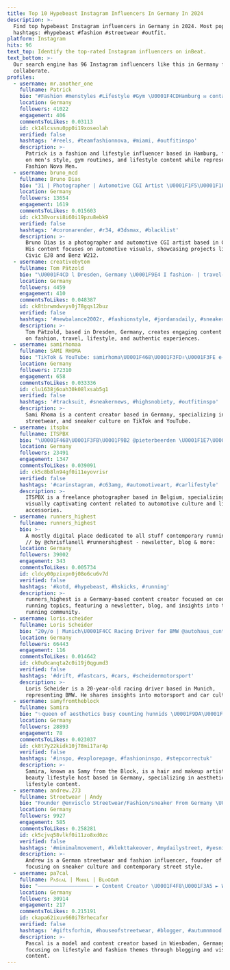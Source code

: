 ```yaml
---
title: Top 10 Hypebeast Instagram Influencers In Germany In 2024
description: >-
  Find top hypebeast Instagram influencers in Germany in 2024. Most popular
  hashtags: #hypebeast #fashion #streetwear #outfit.
platform: Instagram
hits: 96
text_top: Identify the top-rated Instagram influencers on inBeat.
text_bottom: >-
  Our search engine has 96 Instagram influencers like this in Germany for you to
  collaborate.
profiles:
  - username: mr.another_one
    fullname: Patrick
    bio: "#Fashion #menstyles #Lifestyle #Gym \U0001F4CDHamburg ✉ contact patrick.tyborski@gmail.com Ambassador of @fashionnovamen Presets by @pregramone"
    location: Germany
    followers: 41022
    engagement: 406
    commentsToLikes: 0.03113
    id: ck14lcssnu0pp0i19xoseolah
    verified: false
    hashtags: '#reels, #teamfashionnova, #miami, #outfitinspo'
    description: >-
      Patrick is a fashion and lifestyle influencer based in Hamburg, focusing
      on men's style, gym routines, and lifestyle content while representing
      Fashion Nova Men.
  - username: bruno_mcd
    fullname: Bruno Dias
    bio: "31 | Photographer | Automotive CGI Artist \U0001F1F5\U0001F1F9\U0001F1E9\U0001F1EA Project: Civic EJ8 | Daily: Benz W212 News coming soon @tougekult"
    location: Germany
    followers: 13654
    engagement: 1619
    commentsToLikes: 0.015603
    id: ck138vorsi8i60i19pzu8ebk9
    verified: false
    hashtags: '#coronarender, #r34, #3dsmax, #blacklist'
    description: >-
      Bruno Dias is a photographer and automotive CGI artist based in Germany.
      His content focuses on automotive visuals, showcasing projects like the
      Civic EJ8 and Benz W212.
  - username: creativebytom
    fullname: Tom Pätzold
    bio: "\U0001F4CD l Dresden, Germany \U0001F9E4 I fashion- | travel- | life- | real- | content"
    location: Germany
    followers: 4459
    engagement: 410
    commentsToLikes: 0.048387
    id: ck8tbrwmdwvys0j78gqs12buz
    verified: false
    hashtags: '#newbalance2002r, #fashionstyle, #jordansdaily, #sneakerdistrict'
    description: >-
      Tom Pätzold, based in Dresden, Germany, creates engaging content focused
      on fashion, travel, lifestyle, and authentic experiences.
  - username: samirhomaa
    fullname: SAMI RHOMA
    bio: "TikTok & YouTube: samirhoma\U0001F468\U0001F3FD✌\U0001F3FE e-mail : mgmt@samirhoma.com"
    location: Germany
    followers: 172310
    engagement: 658
    commentsToLikes: 0.033336
    id: clu1638j6oah30k08lxsab5g1
    verified: false
    hashtags: '#tracksuit, #sneakernews, #highsnobiety, #outfitinspo'
    description: >-
      Sami Rhoma is a content creator based in Germany, specializing in fashion,
      streetwear, and sneaker culture on TikTok and YouTube.
  - username: itspbx
    fullname: ITSPBX
    bio: "\U0001F468\U0001F3FB‍\U0001F9B2 @pieterbeerden \U0001F1E7\U0001F1EA Automotive Content Creator ⁣ Lightroom Presets & Prints\U0001F447"
    location: Germany
    followers: 23491
    engagement: 1347
    commentsToLikes: 0.039091
    id: ck5c8b8ln94gf0i11eyovrisr
    verified: false
    hashtags: '#carinstagram, #c63amg, #automotiveart, #carlifestyle'
    description: >-
      ITSPBX is a freelance photographer based in Belgium, specializing in
      visually captivating content related to automotive culture and lifestyle
      accessories.
  - username: runners_highest
    fullname: runners_highest
    bio: >-
      A mostly digital place dedicated to all stuff contemporary running-related
      // by @chrisflanell #runnershighest - newsletter, blog & more:
    location: Germany
    followers: 39002
    engagement: 343
    commentsToLikes: 0.005734
    id: cldcy00pzixpn0j08o6cu6v7d
    verified: false
    hashtags: '#kotd, #hypebeast, #hskicks, #running'
    description: >-
      runners_highest is a Germany-based content creator focused on contemporary
      running topics, featuring a newsletter, blog, and insights into the
      running community.
  - username: loris.scheider
    fullname: Loris Scheider
    bio: "20y/o | Munich\U0001F4CC Racing Driver for BMW @autohaus_cuntz \U0001F3CE️"
    location: Germany
    followers: 66443
    engagement: 116
    commentsToLikes: 0.014642
    id: ck0u0canqta2c0i19j0qgumd3
    verified: false
    hashtags: '#drift, #fastcars, #cars, #scheidermotorsport'
    description: >-
      Loris Scheider is a 20-year-old racing driver based in Munich,
      representing BMW. He shares insights into motorsport and car culture.
  - username: samyfromtheblock
    fullname: Samira
    bio: "✨queen of aesthetics busy counting hunnids \U0001F9DA\U0001F3FD‍♀️Your favorite hair & make-up artist @makeup.by.samy \U0001F3A4Beauty & Lifestyle host"
    location: Germany
    followers: 28893
    engagement: 78
    commentsToLikes: 0.023037
    id: ck8t7y22kidk10j78mi17ar4p
    verified: false
    hashtags: '#inspo, #explorepage, #fashioninspo, #stepcorrectuk'
    description: >-
      Samira, known as Samy from the Block, is a hair and makeup artist and
      beauty lifestyle host based in Germany, specializing in aesthetics and
      lifestyle content.
  - username: andrew.273
    fullname: Streetwear | Andy
    bio: "Founder @envisclo Streetwear/Fashion/sneaker From Germany \U0001F1E9\U0001F1EA Saarland laboratory\U0001F52C DM for promotions⚠️"
    location: Germany
    followers: 9927
    engagement: 585
    commentsToLikes: 0.258281
    id: ck5cjvq58vlkf0i11zo8xd0zc
    verified: false
    hashtags: '#minimalmovement, #klekttakeover, #mydailystreet, #yesnike'
    description: >-
      Andrew is a German streetwear and fashion influencer, founder of Envisclo,
      focusing on sneaker culture and contemporary street style.
  - username: pa7cal
    fullname: Pᴀsᴄᴀʟ | Mᴏᴅᴇʟ | Bʟᴏɢɢᴇʀ
    bio: "—————————————————— ► Content Creator \U0001F4F8\U0001F3A5 ► Wiesbaden \U0001F1E9\U0001F1EA ► ↓ Hier könnt ihr sparen\U0001F4B0 ► ℒ♡"
    location: Germany
    followers: 30914
    engagement: 217
    commentsToLikes: 0.215191
    id: ckapa62ixuv660i78rhecafxr
    verified: false
    hashtags: '#giftsforhim, #houseofstreetwear, #blogger, #autumnmood'
    description: >-
      Pascal is a model and content creator based in Wiesbaden, Germany,
      focusing on lifestyle and fashion themes through blogging and visual
      content.
---
```


